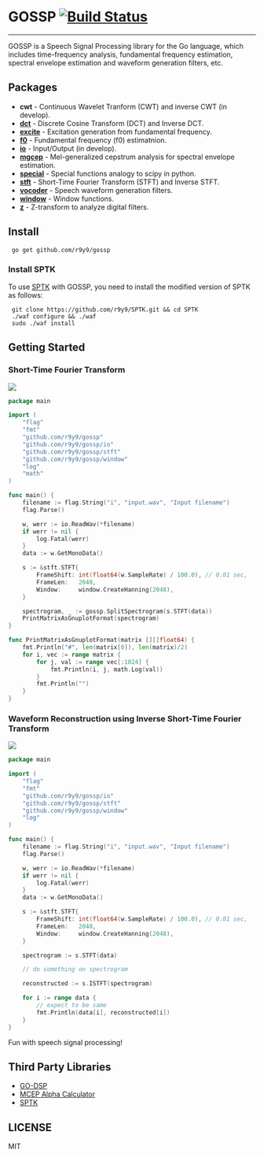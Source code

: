 # GOSSP [![Build Status](https://travis-ci.org/r9y9/gossp.png?branch=master)](https://travis-ci.org/r9y9/gossp)
------------------------------------------

GOSSP is a Speech Signal Processing library for the Go language, which includes time-frequency analysis, fundamental frequency estimation, spectral envelope estimation and waveform generation filters, etc.

## Packages

- **cwt** - Continuous Wavelet Tranform (CWT) and inverse CWT (in develop).
- **[dct](http://godoc.org/github.com/r9y9/gossp/dct)** -  Discrete Cosine Transform (DCT) and Inverse DCT.
- **[excite](http://godoc.org/github.com/r9y9/gossp/excite)** -  Excitation generation from fundamental frequency.
- **[f0](http://godoc.org/github.com/r9y9/gossp/f0)** -  Fundamental frequency (f0) estimatnion.
- **[io](http://godoc.org/github.com/r9y9/gossp/io)** -  Input/Output (in develop).
- **[mgcep](http://godoc.org/github.com/r9y9/gossp/io)** - Mel-generalized cepstrum analysis for spectral envelope estimation.
- **[special](http://godoc.org/github.com/r9y9/gossp/special)** - Special functions analogy to scipy in python.
- **[stft](http://godoc.org/github.com/r9y9/gossp/stft)** - Short-Time Fourier Transform (STFT) and Inverse STFT.
- **[vocoder](http://godoc.org/github.com/r9y9/gossp/vocoder)** -  Speech waveform generation filters.
- **[window](http://godoc.org/github.com/r9y9/gossp/window)** -  Window functions.
- **[z](http://godoc.org/github.com/r9y9/gossp/z)** - Z-transform to analyze digital filters.

## Install

     go get github.com/r9y9/gossp

### Install SPTK

To use [SPTK](http://sp-tk.sourceforge.net/) with GOSSP, you need to install the modified version of SPTK as follows:

     git clone https://github.com/r9y9/SPTK.git && cd SPTK
     ./waf configure && ./waf
     sudo ./waf install

## Getting Started

### Short-Time Fourier Transform
![](http://r9y9.github.io/images/gossp_stft.png)

~~~ go
package main

import (
	"flag"
	"fmt"
	"github.com/r9y9/gossp"
	"github.com/r9y9/gossp/io"
	"github.com/r9y9/gossp/stft"
	"github.com/r9y9/gossp/window"
	"log"
	"math"
)

func main() {
	filename := flag.String("i", "input.wav", "Input filename")
	flag.Parse()

	w, werr := io.ReadWav(*filename)
	if werr != nil {
		log.Fatal(werr)
	}
	data := w.GetMonoData()

	s := &stft.STFT{
		FrameShift: int(float64(w.SampleRate) / 100.0), // 0.01 sec,
		FrameLen:   2048,
		Window:     window.CreateHanning(2048),
	}

	spectrogram, _ := gossp.SplitSpectrogram(s.STFT(data))
	PrintMatrixAsGnuplotFormat(spectrogram)
}

func PrintMatrixAsGnuplotFormat(matrix [][]float64) {
	fmt.Println("#", len(matrix[0]), len(matrix)/2)
	for i, vec := range matrix {
		for j, val := range vec[:1024] {
			fmt.Println(i, j, math.Log(val))
		}
		fmt.Println("")
	}
}
~~~

### Waveform Reconstruction using Inverse Short-Time Fourier Transform
![](http://r9y9.github.io/images/gossp_waveform.png)

~~~ go
package main

import (
	"flag"
	"fmt"
	"github.com/r9y9/gossp/io"
	"github.com/r9y9/gossp/stft"
	"github.com/r9y9/gossp/window"
	"log"
)

func main() {
	filename := flag.String("i", "input.wav", "Input filename")
	flag.Parse()

	w, werr := io.ReadWav(*filename)
	if werr != nil {
		log.Fatal(werr)
	}
	data := w.GetMonoData()

	s := &stft.STFT{
		FrameShift: int(float64(w.SampleRate) / 100.0), // 0.01 sec,
		FrameLen:   2048,
		Window:     window.CreateHanning(2048),
	}

	spectrogram := s.STFT(data)

	// do something on spectrogram

	reconstructed := s.ISTFT(spectrogram)

	for i := range data {
		// expect to be same
		fmt.Println(data[i], reconstructed[i])
	}
}
~~~

Fun with speech signal processing!

## Third Party Libraries

- [GO-DSP](https://github.com/mjibson/go-dsp)
- [MCEP Alpha Calculator](https://bitbucket.org/happyalu/mcep_alpha_calc/)
- [SPTK](http://sp-tk.sourceforge.net/)

## LICENSE

MIT